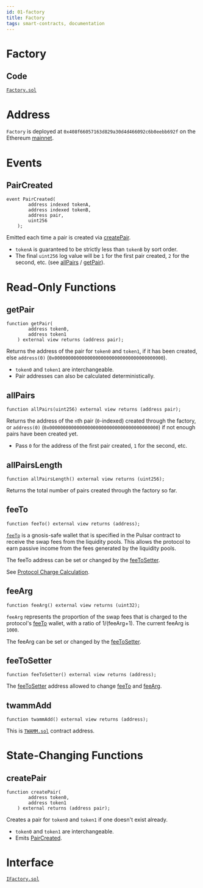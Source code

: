 ```yaml
---
id: 01-factory
title: Factory
tags: smart-contracts, documentation
---
```


# Factory

## Code

[`Factory.sol`](https://github.com/PulsarSwap/TWAMM-Contracts/blob/master/contracts/Factory.sol)

# Address

`Factory` is deployed at `0x408f66057163d829a30d4d466092c6b0eebb692f` on the Ethereum [mainnet](https://etherscan.io/address/0x408f66057163d829a30d4d466092c6b0eebb692f).

# Events

## PairCreated

```solidity
event PairCreated(
        address indexed tokenA,
        address indexed tokenB,
        address pair,
        uint256
    );
```

Emitted each time a pair is created via [createPair](#createpair).

- `tokenA` is guaranteed to be strictly less than `tokenB` by sort order.
- The final `uint256` log value will be `1` for the first pair created, `2` for the second, etc. (see [allPairs](#allpairs) / [getPair](#getpair)).

# Read-Only Functions

## getPair

```solidity
function getPair(
        address token0,
        address token1
    ) external view returns (address pair);
```

Returns the address of the pair for `token0` and `token1`, if it has been created, else `address(0)` (`0x0000000000000000000000000000000000000000`).

- `token0` and `token1` are interchangeable.
- Pair addresses can also be calculated deterministically.

## allPairs

```solidity
function allPairs(uint256) external view returns (address pair);
```

Returns the address of the `n`th pair (`0`-indexed) created through the factory, or `address(0)` (`0x0000000000000000000000000000000000000000`) if not enough pairs have been created yet.

- Pass `0` for the address of the first pair created, `1` for the second, etc.

## allPairsLength

```solidity
function allPairsLength() external view returns (uint256);
```

Returns the total number of pairs created through the factory so far.

## feeTo

```solidity
function feeTo() external view returns (address);
```

[`feeTo`](https://etherscan.io/address/0xb8688826e957ece1fbf8f6203d025c5624286bae)
is a gnosis-safe wallet that is specified in the Pulsar contract to receive the swap fees from the liquidity pools. This allows the protocol to earn passive income from the fees generated by the liquidity pools.

The feeTo address can be set or changed by the [feeToSetter](#feeToSetter).

See [Protocol Charge Calculation](../../concepts/03-advanced-topics/07-fees.md).

## feeArg

```solidity
function feeArg() external view returns (uint32);
```

`feeArg` represents the proportion of the swap fees that is charged to the protocol's [feeTo](#feeTo) wallet, with a ratio of 1/(feeArg+1). The current feeArg is `1000`.

The feeArg can be set or changed by the [feeToSetter](#feeToSetter).

## feeToSetter

```solidity
function feeToSetter() external view returns (address);
```

The [feeToSetter](https://etherscan.io/address/0x57802b223F76Afd6E51Bb2AF578E72B07066a069) address allowed to change [feeTo](#feeto) and [feeArg](#feeArg).

## twammAdd

```solidity
function twammAdd() external view returns (address);
```

This is [`TWAMM.sol`](./06-twamm.md) contract address.

# State-Changing Functions

## createPair

```solidity
function createPair(
        address token0,
        address token1
    ) external returns (address pair);
```

Creates a pair for `token0` and `token1` if one doesn't exist already.

- `token0` and `token1` are interchangeable.
- Emits [PairCreated](#paircreated).

# Interface

[`IFactory.sol`](https://github.com/PulsarSwap/TWAMM-Contracts/blob/master/contracts/interfaces/IFactory.sol)

<!-- ```solidity
// SPDX-License-Identifier: GPL-3.0-or-later

pragma solidity ^0.8.9;

interface IFactory {
    event PairCreated(
        address indexed tokenA,
        address indexed tokenB,
        address pair,
        uint256
    );

    function getPair(
        address token0,
        address token1
    ) external view returns (address pair);

    function allPairs(uint256) external view returns (address pair);

    function feeArg() external view returns (uint32);

    function feeTo() external view returns (address);

    function feeToSetter() external view returns (address);

    function allPairsLength() external view returns (uint256);

    function initialize(address _twammAdd) external;

    function twammAdd() external view returns (address);

    function createPair(
        address token0,
        address token1
    ) external returns (address pair);

    function setFeeArg(uint32) external;

    function setFeeTo(address) external;

    function setFeeToSetter(address) external;
}
``` -->

<!-- # ABI

```typescript
import IUniswapV2Factory from "@uniswap/v2-core/build/IUniswapV2Factory.json";
``` -->
